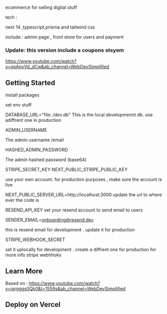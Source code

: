 
ecommerce for selling  digital stuff

tech : 

next 14 ,typescript,prisma and tailwind css

include  :  admin page , front store for  users and payment

### Update: this version include a  coupons stsyem
https://www.youtube.com/watch?v=qpApvVd_dCw&ab_channel=WebDevSimplified

## Getting Started

install packages

set  env stuff


DATABASE_URL="file:./dev.db"
This is the  local developmennt  db. use adiffrent one  in production


ADMIN_USERNAME

The admin username /email 


HASHED_ADMIN_PASSWORD

The admin hashed password (base64)



STRIPE_SECRET_KEY
NEXT_PUBLIC_STRIPE_PUBLIC_KEY

use your own account. for  production purposes , make sure the account is live


NEXT_PUBLIC_SERVER_URL=http://localhost:3000
update  the  url to where ever the  code is

RESEND_API_KEY
set  your resend account to send email to users


SENDER_EMAIL=onboarding@resend.dev

this is resend  email for  development . update it  for production


STRIPE_WEBHOOK_SECRET


set it uplocally for development . create a diffrent  one for production
for more info stripe webhhoks






## Learn More

Based on : https://www.youtube.com/watch?v=iqrgggs0Qk0&t=1559s&ab_channel=WebDevSimplified



## Deploy on Vercel

